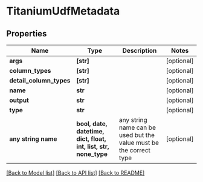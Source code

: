 # TitaniumUdfMetadata


## Properties
Name | Type | Description | Notes
------------ | ------------- | ------------- | -------------
**args** | **[str]** |  | [optional] 
**column_types** | **[str]** |  | [optional] 
**detail_column_types** | **[str]** |  | [optional] 
**name** | **str** |  | [optional] 
**output** | **str** |  | [optional] 
**type** | **str** |  | [optional] 
**any string name** | **bool, date, datetime, dict, float, int, list, str, none_type** | any string name can be used but the value must be the correct type | [optional]

[[Back to Model list]](../README.md#documentation-for-models) [[Back to API list]](../README.md#documentation-for-api-endpoints) [[Back to README]](../README.md)


